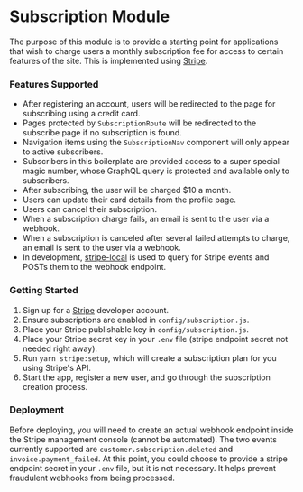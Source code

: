 # Subscription Module

The purpose of this module is to provide a starting point for applications that wish to charge users a monthly subscription fee for access to certain features of the site. This is implemented using [Stripe](https://stripe.com).

### Features Supported

- After registering an account, users will be redirected to the page for subscribing using a credit card.
- Pages protected by `SubscriptionRoute` will be redirected to the subscribe page if no subscription is found.
- Navigation items using the `SubscriptionNav` component will only appear to active subscribers.
- Subscribers in this boilerplate are provided access to a super special magic number, whose GraphQL query is protected and available only to subscribers.
- After subscribing, the user will be charged $10 a month.
- Users can update their card details from the profile page.
- Users can cancel their subscription.
- When a subscription charge fails, an email is sent to the user via a webhook.
- When a subscription is canceled after several failed attempts to charge, an email is sent to the user via a webhook.
- In development, [stripe-local](https://github.com/jsonmaur/stripe-local) is used to query for Stripe events and POSTs them to the webhook endpoint.

### Getting Started

1. Sign up for a [Stripe](https://stripe.com) developer account.
2. Ensure subscriptions are enabled in `config/subscription.js`.
3. Place your Stripe publishable key in `config/subscription.js`.
4. Place your Stripe secret key in your `.env` file (stripe endpoint secret not needed right away).
5. Run `yarn stripe:setup`, which will create a subscription plan for you using Stripe's API.
6. Start the app, register a new user, and go through the subscription creation process.

### Deployment

Before deploying, you will need to create an actual webhook endpoint inside the Stripe management console (cannot be automated). The two events currently supported are `customer.subscription.deleted` and `invoice.payment_failed`. At this point, you could choose to provide a stripe endpoint secret in your `.env` file, but it is not necessary. It helps prevent fraudulent webhooks from being processed.